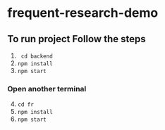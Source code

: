 # frequent-research-demo

## To run project Follow the steps
1. ``` cd backend```
2. ``` npm install ```
3. ``` npm start ```
### Open another terminal 
4. ```cd fr```
5. ```npm install ```
6. ```npm start```
